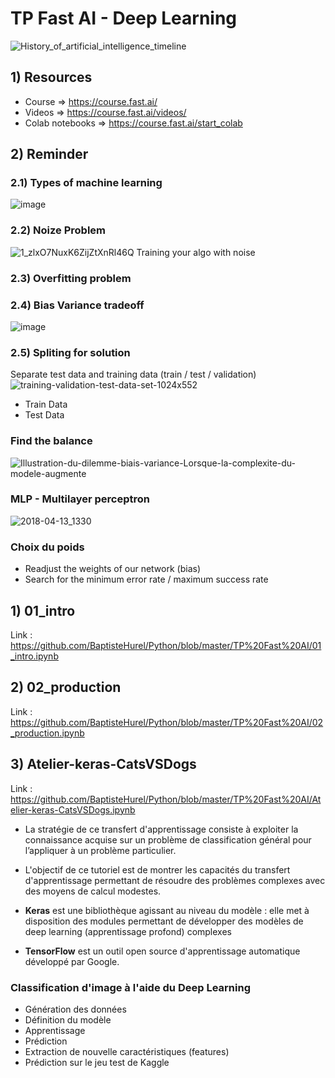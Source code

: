 # TP Fast AI - Deep Learning
![History_of_artificial_intelligence_timeline](https://user-images.githubusercontent.com/58144828/150096770-ee4623ba-056f-41e9-b026-4acfc51368c2.jpg)

## 1) Resources 
- Course => https://course.fast.ai/
- Videos => https://course.fast.ai/videos/
- Colab notebooks => https://course.fast.ai/start_colab

## 2) Reminder
### 2.1) Types of machine learning
![image](https://user-images.githubusercontent.com/58144828/149974222-0bb940ce-24ed-44cd-a7a6-d393d683a724.png)

### 2.2) Noize Problem
![1_zlxO7NuxK6ZijZtXnRl46Q](https://user-images.githubusercontent.com/58144828/150101230-b85184d5-705b-477c-bf71-803b1bf6a2f8.png)
Training your algo with noise
### 2.3) Overfitting problem

### 2.4) Bias Variance tradeoff
![image](https://user-images.githubusercontent.com/58144828/150097848-3fa2558f-2041-4bd9-b94e-61a15c3f82d8.png)

### 2.5) Spliting for solution
Separate test data and training data (train / test / validation)
![training-validation-test-data-set-1024x552](https://user-images.githubusercontent.com/58144828/150102268-c3c5bf24-1404-451b-a739-5b0d127edf61.png)
- Train Data
- Test Data

### Find the balance
![Illustration-du-dilemme-biais-variance-Lorsque-la-complexite-du-modele-augmente](https://user-images.githubusercontent.com/58144828/150098729-06efe242-28cd-4b30-ac33-88a847da0c36.png)

### MLP - Multilayer perceptron
![2018-04-13_1330](https://user-images.githubusercontent.com/58144828/150099463-2085ca12-0037-4539-802d-d457a739d3da.png)

### Choix du poids
- Readjust the weights of our network (bias)
- Search for the minimum error rate / maximum success rate

## 1) 01_intro
Link : https://github.com/BaptisteHurel/Python/blob/master/TP%20Fast%20AI/01_intro.ipynb

## 2) 02_production
Link : https://github.com/BaptisteHurel/Python/blob/master/TP%20Fast%20AI/02_production.ipynb

## 3) Atelier-keras-CatsVSDogs
Link : https://github.com/BaptisteHurel/Python/blob/master/TP%20Fast%20AI/Atelier-keras-CatsVSDogs.ipynb

- La stratégie de ce transfert d'apprentissage consiste à exploiter la connaissance acquise sur un problème de classification général pour l’appliquer à un problème particulier.
- L'objectif de ce tutoriel est de montrer les capacités du transfert d'apprentissage permettant de résoudre des problèmes complexes avec des moyens de calcul modestes.
  
- **Keras** est une bibliothèque agissant au niveau du modèle : elle met à disposition des modules permettant de développer des modèles de deep learning (apprentissage profond) complexes
- **TensorFlow** est un outil open source d'apprentissage automatique développé par Google.

### Classification d'image à l'aide du Deep Learning
- Génération des données
- Définition du modèle
- Apprentissage
- Prédiction
- Extraction de nouvelle caractéristiques (features)
- Prédiction sur le jeu test de Kaggle